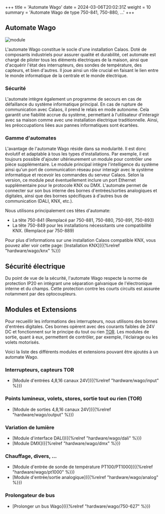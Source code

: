 +++
title = 'Automate Wago'
date = 2024-03-06T20:02:31Z
weight = 10
summary = 'Automate Wago de type 750-841, 750-880, ...'
+++

## Automate Wago

![module](/en/hardware/wago/images/20080819-IMG_9203.jpg?width=40pc&classes=shadow)

L'automate Wago constitue le socle d'une installation Calaos. Doté de composants industriels pour assurer qualité et durabilité, cet automate est chargé de piloter tous les éléments électriques de la maison, ainsi que d'acquérir l'état des interrupteurs, des sondes de température, des capteurs, et bien d'autres. Il joue ainsi un rôle crucial en faisant le lien entre le monde informatique de la centrale et le monde électrique.

### Sécurité

L'automate intègre également un programme de secours en cas de défaillance du système informatique principal. En cas de rupture de communication avec Calaos, il prend le relais en mode autonome. Cela garantit une fiabilité accrue du système, permettant à l'utilisateur d'interagir avec sa maison comme avec une installation électrique traditionnelle. Ainsi, les préoccupations liées aux pannes informatiques sont écartées.

### Gamme d'automates

L'avantage de l'automate Wago réside dans sa modularité. Il est donc évolutif et adaptable à tous les types d'installations. Par exemple, il est toujours possible d'ajouter ultérieurement un module pour contrôler une pièce supplémentaire. Le module principal intègre l'intelligence du système ainsi qu'un port de communication réseau pour interagir avec le système informatique et recevoir les commandes du serveur Calaos. Selon la version, ce module peut éventuellement inclure un port Ethernet supplémentaire pour le protocole KNX ou DMX. L'automate permet de connecter sur son bus interne des bornes d'entrées/sorties analogiques et digitales, ainsi que des bornes spécifiques à d'autres bus de communication (DALI, KNX, etc.).

Nous utilisons principalement ces têtes d'automate:

- La tête 750-841 (Remplacé par 750-881, 750-880, 750-891, 750-893)
- La tête 750-849 pour les installations nécessitants une compatibilité KNX. (Remplacé par 750-889)

Pour plus d'informations sur une installation Calaos compatible KNX, vous pouvez aller voir cette page: [Installation KNX]({{%relref "hardware/wago/knx" %}})

## Sécurité électrique

Du point de vue de la sécurité, l'automate Wago respecte la norme de protection IP20 en intègrant une séparation galvanique de l'électronique interne et du champs. Cette protection contre les courts circuits est assurée notamment par des optocoupleurs.

## Modules et Extensions

Pour recueillir les informations des interrupteurs, nous utilisons des bornes d'entrées digitales. Ces bornes opèrent avec des courants faibles de 24V DC et fonctionnent sur le principe du tout ou rien [TOR](http://fr.wikipedia.org/wiki/Tout_ou_rien). Les modules de sortie, quant à eux, permettent de contrôler, par exemple, l'éclairage ou les volets motorisés.

Voici la liste des différents modules et extensions pouvant être ajoutés à un automate Wago.

### Interrupteurs, capteurs TOR

- [Module d'entrées 4,8,16 canaux 24V]({{%relref "hardware/wago/input" %}})

### Points lumineux, volets, stores, sortie tout ou rien (TOR)

- [Module de sorties 4,8,16 canaux 24V]({{%relref "hardware/wago/output" %}})

### Variation de lumière

- [Module d'interface DALI]({{%relref "hardware/wago/dali" %}})
- [Module DMX]({{%relref "hardware/wago/dmx" %}})

### Chauffage, divers, ...

- [Module d'entrée de sonde de température PT100/PT1000]({{%relref "hardware/wago/pt1000" %}})
- [Module d'entrée/sortie analogique]({{%relref "hardware/wago/analog" %}})

### Prolongateur de bus

- [Prolonger un bus Wago]({{%relref "hardware/wago/750-627" %}})
